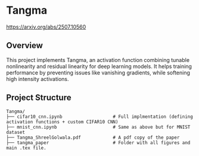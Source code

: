 # Tangma

https://arxiv.org/abs/2507.10560

## Overview

This project implements Tangma, an activation function combining tunable nonlinearity and residual linearity for deep learning models. It helps training performance by preventing issues like vanishing gradients, while softening high intensity activations. 

## Project Structure

```plaintext
Tangma/
├── cifar10_cnn.ipynb                   # Full implmentation (defining activation functions + custom CIFAR10 CNN)
├── mnist_cnn.ipynb                     # Same as above but for MNIST dataset
├── Tangma_ShreelGolwala.pdf            # A pdf copy of the paper
├── tangma_paper                        # Folder with all figures and main .tex file.  


